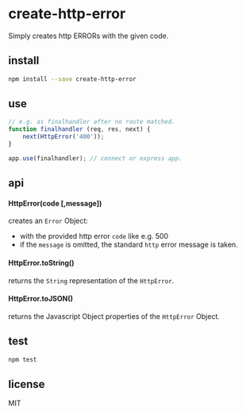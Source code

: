 # create-http-error

Simply creates http ERRORs with the given code.

## install

```bash
npm install --save create-http-error
```

## use

```js
// e.g. as finalhandler after no route matched.
function finalhandler (req, res, next) {
    next(HttpError('400'));
}

app.use(finalhandler); // connect or express app.
```

## api

#### HttpError(code [,message])

creates an `Error` Object:
 - with the provided http error `code` like e.g. 500
 - if the `message` is omitted, the standard `http` error message is taken.

#### HttpError.toString()
returns the `String` representation of the `HttpError`.

#### HttpError.toJSON()
returns the Javascript Object properties of the `HttpError` Object.


## test
```bash
npm test
```

## license
MIT




